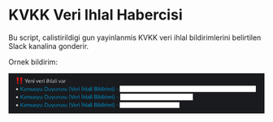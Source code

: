 # KVKK Veri Ihlal Habercisi

Bu script, calistirildigi gun yayinlanmis KVKK veri ihlal bildirimlerini belirtilen Slack kanalina gonderir.

Ornek bildirim:

![example](example.png)